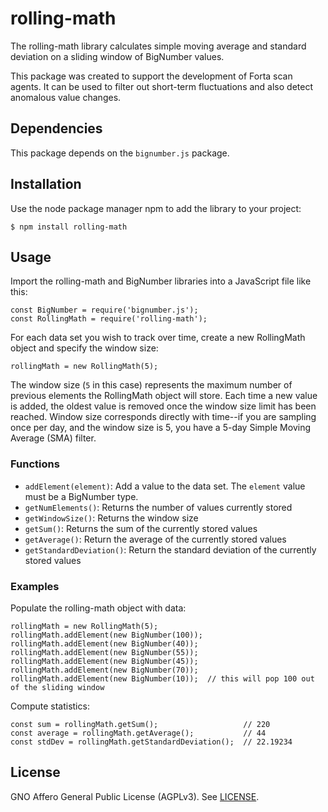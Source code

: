 # rolling-math

The rolling-math library calculates simple moving average and standard deviation on a sliding window
of BigNumber values.

This package was created to support the development of Forta scan agents.  It can be used to filter
out short-term fluctuations and also detect anomalous value changes.

## Dependencies

This package depends on the `bignumber.js` package.


## Installation

Use the node package manager npm to add the library to your project:

```
$ npm install rolling-math
```

## Usage

Import the rolling-math and BigNumber libraries into a JavaScript file like this:

```
const BigNumber = require('bignumber.js');
const RollingMath = require('rolling-math');
```

For each data set you wish to track over time, create a new RollingMath object and specify the
window size:

```
rollingMath = new RollingMath(5);
```

The window size (`5` in this case) represents the maximum number of previous elements the RollingMath
object will store.  Each time a new value is added, the oldest value is removed once the window
size limit has been reached.  Window size corresponds directly with time--if you are sampling once
per day, and the window size is 5, you have a 5-day Simple Moving Average (SMA) filter.


### Functions

* `addElement(element)`: Add a value to the data set.  The `element` value must be a BigNumber type.
* `getNumElements()`: Returns the number of values currently stored
* `getWindowSize()`: Returns the window size
* `getSum()`: Returns the sum of the currently stored values
* `getAverage()`: Return the average of the currently stored values
* `getStandardDeviation()`: Return the standard deviation of the currently stored values

### Examples

Populate the rolling-math object with data:

```
rollingMath = new RollingMath(5);
rollingMath.addElement(new BigNumber(100));
rollingMath.addElement(new BigNumber(40));
rollingMath.addElement(new BigNumber(55));
rollingMath.addElement(new BigNumber(45));
rollingMath.addElement(new BigNumber(70));
rollingMath.addElement(new BigNumber(10));  // this will pop 100 out of the sliding window
```

Compute statistics:

```
const sum = rollingMath.getSum();                   // 220
const average = rollingMath.getAverage();           // 44
const stdDev = rollingMath.getStandardDeviation();  // 22.19234
```

## License

GNO Affero General Public License (AGPLv3).  See [LICENSE](https://github.com/arbitraryexecution/rolling-math/blob/master/LICENSE).
